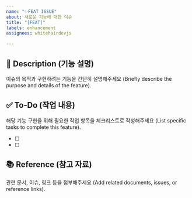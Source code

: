 ```yaml
---
name: "✨FEAT ISSUE"
about: 새로운 기능에 대한 이슈
title: "[FEAT]"
labels: enhancement
assignees: whitehairdevjs

---
```


## 📝 Description (기능 설명)
이슈의 목적과 구현하려는 기능을 간단히 설명해주세요 (Briefly describe the purpose and details of the feature).

## ✅ To-Do (작업 내용)
해당 기능 구현을 위해 필요한 작업 항목을 체크리스트로 작성해주세요 (List specific tasks to complete this feature). 

- [ ]
- [ ]

## 📚 Reference (참고 자료)
관련 문서, 이슈, 링크 등을 첨부해주세요 (Add related documents, issues, or reference links).

